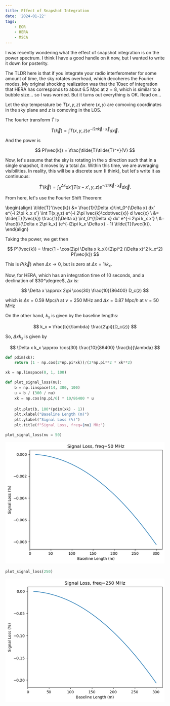 ```yaml
---
title: Effect of Snapshot Integration
date: '2024-01-22'
tags:
    - EOR
    - HERA
    - MSCA
---
```


I was recently wondering what the effect of snapshot integration is on the power spectrum. 
I think I have a good handle on it now, but I wanted to write it down for posterity.

The TLDR here is that if you integrate your radio interferometer for some amount of time,
the sky rotates overhead, which decoheres the Fourier modes. My original shocking realization
was that the 10sec of integration that HERA has corresponds to about 6.5 Mpc at $z=8$,
which is similar to a bubble size... so I was worried. But it turns out everything is OK.
Read on...

Let the sky temperature be $T(x,y,z)$ where $(x,y)$ are comoving coordinates in the sky plane and $z$ is comoving in the LOS.

The fourier transform $\tilde{T}$ is

$$
    \tilde{T}(\vec{k}) = \int T(x,y,z) e^{-i 2\pi \vec{k}\cdot\vec{x}} d \vec{x}.
$$

And the power is 

$$
    P(\vec{k}) = \frac{\tilde{T}\tilde{T}^*}{V}
$$

Now, let's assume that the sky is rotating in the $x$ direction such that in a single snapshot, it moves by a total $\Delta x$. Within this time, we are averaging visibilities. In reality, this will be a discrete sum (I think), but let's write it as continuous:

$$
    \tilde{T}'(\vec{k}) = \int_0^{\Delta x} dx' \int T(x-x',y,z) e^{-i 2\pi \vec{k}\cdot\vec{x}} d \vec{x}.
$$

From here, let's use the Fourier Shift Theorem:

\begin{align}
    \tilde{T}'(\vec{k}) &= \frac{1}{\Delta x}\int_0^{\Delta x} dx' e^{-i 2\pi k_x x'} \int T(x,y,z) e^{-i 2\pi \vec{k}\cdot\vec{x}} d \vec{x} \\
    &= \tilde{T}(\vec{k}) \frac{1}{\Delta x} \int_0^{\Delta x} dx' e^{-i 2\pi k_x x'} \\
    &= \frac{i}{\Delta x 2\pi k_x} (e^{-i2\pi k_x \Delta x} - 1) \tilde{T}(\vec{k}).
\end{align}

Taking the power, we get then

$$
   P'(\vec{k}) = \frac{1 - \cos(2\pi \Delta x k_x)}{2\pi^2 (\Delta x)^2 k_x^2} P(\vec{k})
$$

This is $P(\vec{k})$ when $\Delta x \rightarrow 0$, but is zero at $\Delta x = 1/k_x$.

Now, for HERA, which has an integration time of 10 seconds, and a declination of $30^\degree$, $\Delta x$ is:

$$
    \Delta x \approx 2\pi \cos(30) \frac{10}{86400} D_c(z)
$$

which is $\Delta x = 0.59$ Mpc/$h$ at $\nu=250$ MHz and $\Delta x = 0.87$ Mpc/$h$ at $\nu=50$ MHz

On the other hand, $k_x$ is given by the baseline lengths:

$$
    k_x = \frac{b}{\lambda} \frac{2\pi}{D_c(z)}
$$

So, $\Delta x k_x$ is given by

$$
    \Delta x k_x \approx \cos(30) \frac{10}{86400} \frac{b}{\lambda}
$$

```python
def pdim(xk):
    return (1 - np.cos(2*np.pi*xk))/(2*np.pi**2 * xk**2)
```

```python
xk = np.linspace(0, 1, 100)
```

```python
def plot_signal_loss(nu):
    b = np.linspace(14, 300, 100)
    u = b / (300 / nu)
    xk = np.cos(np.pi/6) * 10/86400 * u
    
    plt.plot(b, 100*(pdim(xk) - 1))
    plt.xlabel("Baseline Length (m)")
    plt.ylabel("Signal Loss (%)")
    plt.title(f"Signal Loss, freq={nu} MHz")
```

```python
plot_signal_loss(nu = 50)
```

    
![png](output_15_0.png)
    

```python
plot_signal_loss(250)
```

    
![png](output_16_0.png)
    

